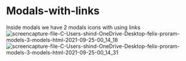 # Modals-with-links
Inside modals we have 2 modals icons with using links
![screencapture-file-C-Users-shind-OneDrive-Desktop-felix-proram-models-3-models-html-2021-09-25-00_14_18](https://user-images.githubusercontent.com/89214910/134725749-ce7f9298-da86-47ad-94ff-ac7a36919fc5.png)
![screencapture-file-C-Users-shind-OneDrive-Desktop-felix-proram-models-3-models-html-2021-09-25-00_14_31](https://user-images.githubusercontent.com/89214910/134725758-1fb7f775-6c2d-4f6e-b508-a078b96d80ce.png)

